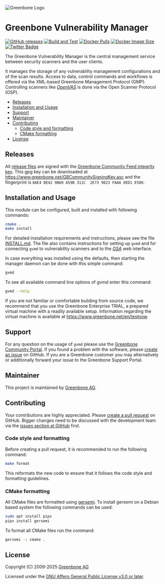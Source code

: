 ![Greenbone Logo](https://www.greenbone.net/wp-content/uploads/gb_new-logo_horizontal_rgb_small.png)

# Greenbone Vulnerability Manager <!-- omit in toc -->

[![GitHub releases](https://img.shields.io/github/release/greenbone/gvmd.svg)](https://github.com/greenbone/gvmd/releases)
[![Build and Test](https://github.com/greenbone/gvmd/actions/workflows/build-and-test.yml/badge.svg)](https://github.com/greenbone/gvmd/actions/workflows/build-and-test.yml)
[![Docker Pulls](https://img.shields.io/docker/pulls/greenbone/gvmd.svg)](https://hub.docker.com/r/greenbone/gvmd/)
[![Docker Image Size](https://img.shields.io/docker/image-size/greenbone/gvmd.svg?maxAge=2592000)](https://hub.docker.com/r/greenbone/gvmd/)
[![Twitter Badge](https://badgen.net/badge/icon/twitter?icon=twitter&label)](https://twitter.com/openvas)

The Greenbone Vulnerability Manager is the central management service between
security scanners and the user clients.

It manages the storage of any vulnerability management configurations and of the
scan results. Access to data, control commands and workflows is offered via the
XML-based Greenbone Management Protocol (GMP). Controlling scanners like
*[OpenVAS](https://github.com/greenbone/openvas-scanner)* is done via the Open Scanner
Protocol (OSP).

- [Releases](#releases)
- [Installation and Usage](#installation-and-usage)
- [Support](#support)
- [Maintainer](#maintainer)
- [Contributing](#contributing)
  - [Code style and formatting](#code-style-and-formatting)
  - [CMake formatting](#cmake-formatting)
- [License](#license)

## Releases

All [release files](https://github.com/greenbone/gvmd/releases) are signed with
the [Greenbone Community Feed integrity key](https://community.greenbone.net/t/gcf-managing-the-digital-signatures/101).
This gpg key can be downloaded at https://www.greenbone.net/GBCommunitySigningKey.asc
and the fingerprint is `8AE4 BE42 9B60 A59B 311C  2E73 9823 FAA6 0ED1 E580`.

## Installation and Usage

This module can be configured, built and installed with following commands:

```sh
cmake .
make install
```

For detailed installation requirements and instructions, please see the file
[INSTALL.md](INSTALL.md). The file also contains instructions for setting up
`gvmd` and for connecting `gvmd` to vulnerability scanners and to the
*[GSA](https://github.com/greenbone/gsa)* web interface.

In case everything was installed using the defaults, then starting the manager
daemon can be done with this simple command:

```sh
gvmd
```

To see all available command line options of gvmd enter this command:

```sh
gvmd --help
```

If you are not familiar or comfortable building from source code, we recommend
that you use the Greenbone Enterprise TRIAL, a prepared virtual
machine with a readily available setup. Information regarding the virtual machine
is available at <https://www.greenbone.net/en/testnow>.

## Support

For any question on the usage of `gvmd` please use the [Greenbone Community
Portal](https://community.greenbone.net/). If you found a problem with the
software, please [create an issue](https://github.com/greenbone/gvmd/issues) on
GitHub. If you are a Greenbone customer you may alternatively or additionally
forward your issue to the Greenbone Support Portal.

## Maintainer

This project is maintained by [Greenbone AG](https://www.greenbone.net/).

## Contributing

Your contributions are highly appreciated. Please [create a pull
request](https://github.com/greenbone/gvmd/pulls) on GitHub. Bigger changes need
to be discussed with the development team via the [issues section at
GitHub](https://github.com/greenbone/gvmd/issues) first.

### Code style and formatting

Before creating a pull request, it is recommended to run the following command:

```sh
make format
```

This reformats the new code to ensure that it follows the code style and
formatting guidelines.

### CMake formatting

All CMake files are formatted using [gersemi](https://github.com/BlankSpruce/gersemi).
To install gersemi on a Debian based system the following commands can be used:

```sh
sudo apt install pipx
pipx install gersemi
```

To format all CMake files run the command:

```sh
gersemi -i cmake .
```

## License

Copyright (C) 2009-2025 [Greenbone AG](https://www.greenbone.net/)

Licensed under the [GNU Affero General Public License v3.0 or later](COPYING).

